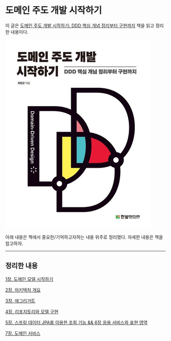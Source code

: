 # 도메인 주도 개발 시작하기

이 글은 [도메인 주도 개발 시작하기: DDD 핵심 개념 정리부터 구현까지](https://product.kyobobook.co.kr/detail/S000001810495) 책을 읽고 정리한 내용이다.

![](/book/Starting-with-Domain-Driven-Design/img/Starting-with-Domain-Driven-Design-image.png)

아래 내용은 책에서 중요한/기억하고자하는 내용 위주로 정리했다. 자세한 내용은 책을 참고하자.


---

## 정리한 내용

[1장. 도메인 모델 시작하기](/book/Starting-with-Domain-Driven-Design/Starting-with-Domain-Driven-Design.md)

[2장. 아키텍처 개요](/book/Starting-with-Domain-Driven-Design/Starting-with-Domain-Driven-Design-2.md)

[3장. 애그리거트](/book/Starting-with-Domain-Driven-Design/Starting-with-Domain-Driven-Design-3.md)

[4장. 리포지토리와 모델 구현](/book/Starting-with-Domain-Driven-Design/Starting-with-Domain-Driven-Design-4.md)

[5장. 스프링 데이터 JPA를 이용한 조회 기능 && 6장 응용 서비스와 표현 영역](/book/Starting-with-Domain-Driven-Design/Starting-with-Domain-Driven-Design-5-6.md)

[7장. 도메인 서비스](/book/Starting-with-Domain-Driven-Design/Starting-with-Domain-Driven-Design-7)
